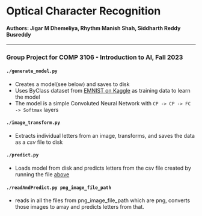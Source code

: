 # Optical Character Recognition 
#### Authors: Jigar M Dhemeliya, Rhythm Manish Shah, Siddharth Reddy Busreddy
___

### Group Project for COMP 3106 - Introduction to AI, Fall 2023

#### `./generate_model.py`
- Creates a model(see below) and saves to disk
-  Uses ByClass dataset from 
    [EMNIST on Kaggle](https://www.kaggle.com/datasets/crawford/emnist/) 
    as training data to learn the model
- The model is a simple Convoluted Neural Network with 
    `CP -> CP -> FC -> Softmax` layers

#### `./image_transform.py`
- Extracts individual letters from an image, transforms, and saves the data as a *csv* file to disk

#### `./predict.py`
- Loads model from disk and predicts letters from the csv file created by running the file [above](#image_transformpy)

#### `./readAndPredict.py png_image_file_path`
- reads in all the files from png_image_file_path which are png, converts those images to array and predicts letters from that.


